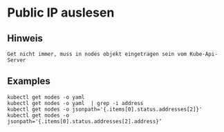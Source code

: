 # Public IP auslesen

## Hinweis 

```
Get nicht immer, muss in nodes objekt eingetragen sein vom Kube-Api-Server
```

## Examples 

```
kubectl get nodes -o yaml 
kubectl get nodes -o yaml  | grep -i address
kubectl get nodes -o jsonpath='{.items[0].status.addresses[2]}' 
kubectl get nodes -o jsonpath='{.items[0].status.addresses[2].address}‘

```
